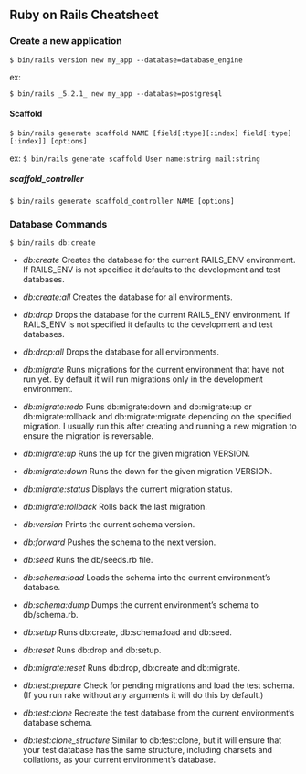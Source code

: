 ## Ruby on Rails Cheatsheet
### Create a new application
```
$ bin/rails version new my_app --database=database_engine
```
ex:
```
$ bin/rails _5.2.1_ new my_app --database=postgresql
```
#### Scaffold
```
$ bin/rails generate scaffold NAME [field[:type][:index] field[:type][:index]] [options]
```
ex: `$ bin/rails generate scaffold User name:string mail:string`
##### scaffold_controller
`$ bin/rails generate scaffold_controller NAME [options]`

### Database Commands

`$ bin/rails db:create`

- *db:create* Creates the database for the current RAILS_ENV environment. If RAILS_ENV is not specified it defaults to the development and test databases.

- *db:create:all* Creates the database for all environments.

- *db:drop* Drops the database for the current RAILS_ENV environment. If RAILS_ENV is not specified it defaults to the development and test databases.

- *db:drop:all* Drops the database for all environments.

- *db:migrate* Runs migrations for the current environment that have not run yet. By default it will run migrations only in the development environment.

- *db:migrate:redo* Runs db:migrate:down and db:migrate:up or db:migrate:rollback and db:migrate:migrate depending on the specified migration. I usually run this after creating and running a new migration to ensure the migration is reversable.

- *db:migrate:up* Runs the up for the given migration VERSION.

- *db:migrate:down* Runs the down for the given migration VERSION.

- *db:migrate:status* Displays the current migration status.

- *db:migrate:rollback* Rolls back the last migration.

- *db:version* Prints the current schema version.

- *db:forward* Pushes the schema to the next version.

- *db:seed* Runs the db/seeds.rb file.

- *db:schema:load* Loads the schema into the current environment’s database.

- *db:schema:dump* Dumps the current environment’s schema to db/schema.rb.

- *db:setup* Runs db:create, db:schema:load and db:seed.

- *db:reset* Runs db:drop and db:setup.

- *db:migrate:reset* Runs db:drop, db:create and db:migrate.

- *db:test:prepare* Check for pending migrations and load the test schema. (If you run rake without any arguments it will do this by default.)

- *db:test:clone* Recreate the test database from the current environment’s database schema.

- *db:test:clone_structure* Similar to db:test:clone, but it will ensure that your test database has the same structure, including charsets and collations, as your current environment’s database.
